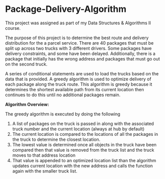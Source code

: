 # Package-Delivery-Algorithm

This project was assigned as part of my Data Structures & Algorithms II course.

The purpose of this project is to determine the best route and delivery distribution for the a parcel service. There are 40 packages that must be split up across two trucks with 3 different drivers. Some packages have delivery constraints, and some have been delayed. Additionally, there is a package that initially has the wrong address and packages that must go out on the second truck.

A series of conditional statements are used to load the trucks based on the data that is provided. A greedy algorithm is used to optimize delivery of each package along the truck route. This algorithm is greedy because it determines the shortest available path from its current location then continues to do this until no additional packages remain.

**Algorithm Overview:**

The greedy algorithm is executed by doing the following
1. A list of packages on the truck is passed in along with the associated truck number and the current location (always at hub by default)
2. The current location is compared to the locations of all the packages in the truck to determine the closest location.
3. The lowest value is determined once all objects in the truck have been compared then that value is removed from the truck list and the truck moves to that address location
4. That value is appended to an optimized location list than the algorithm updates current location with the new address and calls the function again with the smaller truck list.
